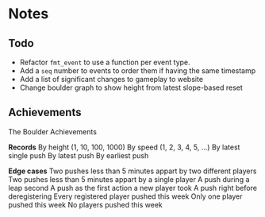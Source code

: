 # Notes

## Todo

- Refactor `fmt_event` to use a function per event type.
- Add a `seq` number to events to order them if having the same timestamp
- Add a list of significant changes to gameplay to website
- Change boulder graph to show height from latest slope-based reset

## Achievements

The Boulder Achievements

**Records**
By height (1, 10, 100, 1000)
By speed (1, 2, 3, 4, 5, …)
By latest single push
By latest push
By earliest push

**Edge cases**
Two pushes less than 5 minutes appart by two different players
Two pushes less than 5 minutes appart by a single player
A push during a leap second
A push as the first action a new player took
A push right before deregistering
Every registered player pushed this week
Only one player pushed this week
No players pushed this week
